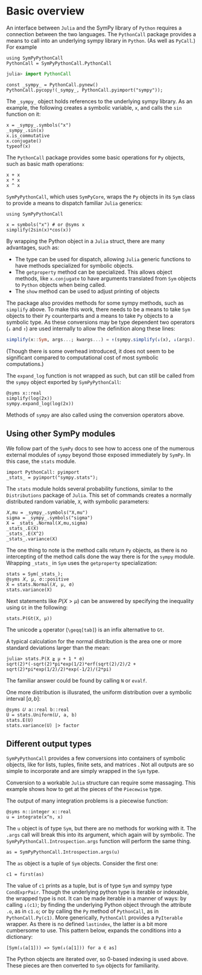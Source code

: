 # Basic overview

An interface between `Julia` and the SymPy library of `Python` requires a connection between the two languages. The `PythonCall` package provides a means to  call into an underlying sympy library in `Python`. (As well as `PyCall`.) For example

```@setup overview
using SymPyPythonCall
PythonCall = SymPyPythonCall.PythonCall
```

```julia
julia> import PythonCall
```

```@repl overview
const _sympy_ = PythonCall.pynew()
PythonCall.pycopy!(_sympy_, PythonCall.pyimport("sympy"));
```

The `_sympy_` object holds references to the underlying sympy library. As an example, the following creates a symbolic variable, `x`, and calls the `sin` function on it:

```@repl overview
x = _sympy_.symbols("x")
_sympy_.sin(x)
x.is_commutative
x.conjugate()
typeof(x)
```

The `PythonCall` package provides some basic operations for `Py` objects, such as basic math operations:

```@repl overview
x + x
x * x
x ^ x
```

`SymPyPythonCall`, which uses `SymPyCore`, wraps the `Py` objects in its `Sym` class to provide a means to dispatch familiar `Julia` generics:

```@repl overview
using SymPyPythonCall
```

```@repl overview
x = symbols("x") # or @syms x
simplify(2sin(x)*cos(x))
```

By wrapping the Python object in a `Julia` struct, there are many advantages, such as:

* The type can be used for dispatch, allowing `Julia` generic functions to have methods specialized for symbolic objects.
* The `getproperty` method can be specialized. This allows object methods, like `x.conjugate` to have arguments translated from `Sym` objects to `Python` objects when being called.
* The `show` method can be used to adjust printing of objects


The package also provides methods for some sympy methods, such as `simplify` above. To make this work, there needs to be a means to take `Sym` objects to their `Py` counterparts and a means to take `Py` objects to a symbolic type. As these conversions may be type dependent two operators (`↓` and  `↑`) are used internally to allow the definition along these lines:

```julia
simplify(x::Sym, args...; kwargs...) = ↑(sympy.simplify(↓(x), ↓(args)...; ↓(kwargs)...))
```

(Though there is some overhead introduced, it does not seem to be significant compared to computational cost of most symbolic computations.)

The `expand_log` function is not wrapped as such, but can still be called from the `sympy` object exported by `SymPyPythonCall`:

```@repl overview
@syms x::real
simplify(log(2x))
sympy.expand_log(log(2x))
```

Methods of `sympy` are also called using the conversion operators above.

## Using other SymPy modules

We follow part of the `SymPy` docs to see how to access one of the numerous external modules of `sympy` beyond those exposed immediately by `SymPy`. In this case, the `stats` module.

```@repl overview
import PythonCall: pyimport
_stats_ = pyimport("sympy.stats");
```

The `stats` module holds several probability functions, similar to the `Distributions` package of `Julia`. This set of commands creates a normally distributed random variable, `X`, with symbolic parameters:

```@repl overview
𝑋,mu = _sympy_.symbols("X,mu")
sigma = _sympy_.symbols("sigma")
X = _stats_.Normal(𝑋,mu,sigma)
_stats_.E(X)
_stats_.E(X^2)
_stats_.variance(X)
```

The one thing to note is the method calls return `Py` objects, as there is no intercepting of the method calls done the way there is for the `sympy` module.  Wrapping `_stats_` in `Sym` uses the `getproperty` specialization:

```@repl overview
stats = Sym(_stats_);
@syms 𝑋, μ, σ::positive
X = stats.Normal(𝑋, μ, σ)
stats.variance(X)
```

Next statements like $P(X > \mu)$ can be answered by specifying the inequality using `Gt` in the following:

```@repl overview
stats.P(Gt(X, μ))
```

The unicode `≧` operator (`\geqq[tab]`) is an infix alternative to `Gt`.

A typical calculation for the normal distribution is the area one or more standard deviations larger than the mean:

```jldoctest overview
julia> stats.P(X ≧ μ + 1 * σ)
sqrt(2)*(-sqrt(2)*pi*exp(1/2)*erf(sqrt(2)/2)/2 + sqrt(2)*pi*exp(1/2)/2)*exp(-1/2)/(2*pi)
```

The familiar  answer could be found by calling `N` or `evalf`.

One more distribution is illusrated, the uniform distribution over a symbolic interval $[a,b]$:

```@repl overview
@syms 𝑈 a::real b::real
U = stats.Uniform(𝑈, a, b)
stats.E(U)
stats.variance(U) |> factor
```

## Different output types

`SymPyPythonCall` provides a few conversions into containers of symbolic objects, like for lists, tuples, finite sets, and matrices
.
Not all outputs are so simple to incorporate and are simply wrapped in the `Sym` type.

Conversion to a workable `Julia` structure can require some massaging. This example shows how to get at the pieces of the `Piecewise` type.

The output of many integration problems is a piecewise function:

```@repl overview
@syms n::integer x::real
u = integrate(x^n, x)
```

The `u` object is of type `Sym`, but there are no methods for working with it. The `.args` call will break this into its argument, which again will by symbolic. The `SymPyPythonCall.Introspection.args` function will perform the same thing.

```@repl overview
as = SymPyPythonCall.Introspection.args(u)
```

The `as` object is a tuple of `Sym` objects. Consider the first one:

```@repl overview
c1 = first(as)
```

The value of `c1` prints as a tuple, but is of type `Sym` and sympy type `CondExprPair`. Though the underlying python type is iterable or indexable, the wrapped type is not. It can  be made iterable in a manner of ways: by calling `↓(c1)`; by finding the underlying Python object through the attribute `.o`, as in `c1.o`; or by calling the `Py` method of `PythonCall`, as in `PythonCall.Py(c1)`. More generically, `PythonCall` provides a `PyIterable` wrapper. As there is no defined `lastindex`, the latter is a bit more cumbersome to use. This pattern below, expands the conditions into a dictionary:

```@repl overview
[Sym(↓(a[1])) => Sym(↓(a[1])) for a ∈ as]
```

The Python objects are iterated over, so 0-based indexing is used above. These pieces are then converted to `Sym` objects for familiarity.
